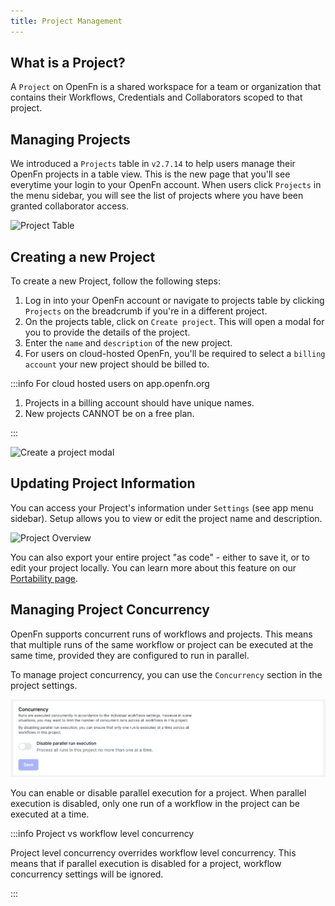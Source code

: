 ```yaml
---
title: Project Management
---
```


## What is a Project?

A `Project` on OpenFn is a shared workspace for a team or organization that
contains their Workflows, Credentials and Collaborators scoped to that project.

## Managing Projects

We introduced a `Projects` table in `v2.7.14` to help users manage their OpenFn
projects in a table view. This is the new page that you'll see everytime your
login to your OpenFn account. When users click `Projects` in the menu sidebar, 
you will see the list of projects where you have been granted collaborator access.

![Project Table](/img/projects-table.png)

## Creating a new Project

To create a new Project, follow the following steps:

1. Log in into your OpenFn account or navigate to projects table by clicking
   `Projects` on the breadcrumb if you're in a different project.
2. On the projects table, click on `Create project`. This will open a modal for
   you to provide the details of the project.
3. Enter the `name` and `description` of the new project.
4. For users on cloud-hosted OpenFn, you'll be required to select a
   `billing account` your new project should be billed to.

:::info For cloud hosted users on app.openfn.org

1. Projects in a billing account should have unique names.
2. New projects CANNOT be on a free plan. 

:::

![Create a project modal](/img/create-project-modal.png)

## Updating Project Information

You can access your Project's information under `Settings` (see app menu
sidebar). Setup allows you to view or edit the project name and description.

![Project Overview](/img/lightning_project_overview.png)

You can also export your entire project "as code" - either to save it, or to
edit your project locally. You can learn more about this feature on our
[Portability page](/documentation/deploy/portability).

## Managing Project Concurrency

OpenFn supports concurrent runs of workflows and projects. This means that multiple runs of
the same workflow or project can be executed at the same time, provided they are
configured to run in parallel.

To manage project concurrency, you can use the `Concurrency` section in the
project settings.

![Project Concurrency](/img/configuring-project-concurrency.png)

You can enable or disable parallel execution for a project. When parallel
execution is disabled, only one run of a workflow in the project can be
executed at a time.

:::info Project vs workflow level concurrency

Project level concurrency overrides workflow level concurrency. This means that
if parallel execution is disabled for a project, workflow concurrency settings
will be ignored.

:::



